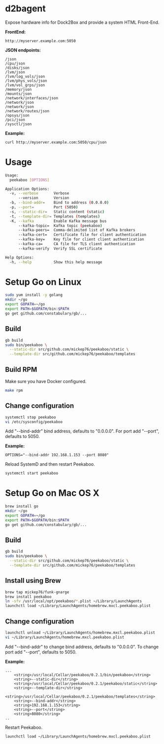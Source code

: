 # d2bagent

Expose hardware info for Dock2Box and provide a system HTML Front-End.

**FrontEnd:**

```
http://myserver.example.com:5050
```

**JSON endpoints:**

```
/json
/cpu/json
/disks/json
/lvm/json
/lvm/log_vols/json
/lvm/phys_vols/json
/lvm/vol_grps/json
/memory/json
/mounts/json
/network/interfaces/json
/network/json
/network/json
/network/routes/json
/opsys/json
/pci/json
/sysctl/json
```

**Example:**

```bash
curl http://myserver.example.com:5050/cpu/json
```

# Usage

```bash
Usage:
  peekaboo [OPTIONS]

Application Options:
  -v, --verbose       Verbose
      --version       Version
  -b, --bind-addr=    Bind to address (0.0.0.0)
  -p, --port=         Port (5050)
  -s, --static-dir=   Static content (static)
  -t, --template-dir= Templates (templates)
  -K, --kafka         Enable Kafka message bus
      --kafka-topic=  Kafka topic (peekaboo)
      --kafka-peers=  Comma-delimited list of Kafka brokers
      --kafka-cert=   Certificate file for client authentication
      --kafka-key=    Key file for client client authentication
      --kafka-ca=     CA file for TLS client authentication
      --kafka-verify  Verify SSL certificate

Help Options:
  -h, --help          Show this help message
```

# Setup Go on Linux

```bash
sudo yum install -y golang
mkdir ~/go
export GOPATH=~/go
export PATH=$GOPATH/bin:$PATH
go get github.com/constabulary/gb/...
```

## Build

```bash
gb build
sudo bin/peekaboo \
  --static-dir src/github.com/mickep76/peekaboo/static \
  --template-dir src/github.com/mickep76/peekaboo/templates
```

## Build RPM

Make sure you have Docker configured.

```bash
make rpm
```

## Change configuration

```bash
systemctl stop peekaboo
vi /etc/sysconfig/peekaboo
```

Add "--bind-addr" bind address, defaults to "0.0.0.0". For port add "--port", defaults to 5050.

**Example:**

```
OPTIONS="--bind-addr 192.168.1.153 --port 8080"
```

Reload SystemD and then restart Peekaboo.

```bash
systemctl start peekaboo
```

# Setup Go on Mac OS X

```bash
brew install go
mkdir ~/go
export GOPATH=~/go
export PATH=$GOPATH/bin:$PATH
go get github.com/constabulary/gb/...
```

## Build

```bash
gb build
sudo bin/peekaboo \
  --static-dir src/github.com/mickep76/peekaboo/static \
  --template-dir src/github.com/mickep76/peekaboo/templates
```

## Install using Brew

```bash
brew tap mickep76/funk-gnarge
brew install peekaboo
ln -sfv /usr/local/opt/peekaboo/*.plist ~/Library/LaunchAgents
launchctl load ~/Library/LaunchAgents/homebrew.mxcl.peekaboo.plist
```

## Change configuration

```bash
launchctl unload ~/Library/LaunchAgents/homebrew.mxcl.peekaboo.plist
vi ~/Library/LaunchAgents/homebrew.mxcl.peekaboo.plist
```

Add "--bind-addr" to change bind address, defaults to "0.0.0.0". To change port add "--port", defaults to 5050.

**Example:**

```
...
    <string>/usr/local/Cellar/peekaboo/0.2.1/bin/peekaboo</string>
    <string>--static-dir</string>
    <string>/usr/local/Cellar/peekaboo/0.2.1/peekaboo/static</string>
    <string>--template-dir</string>
    <string>/usr/local/Cellar/peekaboo/0.2.1/peekaboo/templates</string>
    <string>--bind-addr</string>
    <string>192.168.1.153</string>
    <string>--port</string>
    <string>8080</string>
..
```

Restart Peekaboo.

```bash
launchctl load ~/Library/LaunchAgents/homebrew.mxcl.peekaboo.plist
```
